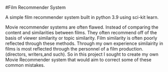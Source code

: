 #Film Recommender System

A simple film recommender system built in python 3.9 using sci-kit learn. 

Movie recommender systems are often flawed. Instead of comparing the content and similarities between films. They often recommend off of the basis of viewer similarity or topic similarity. Film similarity is often poorly reflected through these methods. Through my own experience similairity in films is most reflected through the personnel of a film production. (directors, writers,and such). So in this project I sought to create my own Movie Recommender system that would aim to correct some of these common mistakes. 

